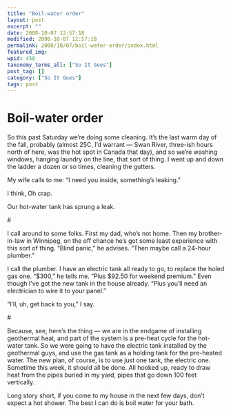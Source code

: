 ```yaml
---
title: "Boil-water order"
layout: post
excerpt: ""
date: 2008-10-07 12:57:18
modified: 2008-10-07 12:57:18
permalink: 2008/10/07/boil-water-order/index.html
featured_img: 
wpid: 458
taxonomy_terms_all: ["So It Goes"]
post_tag: []
category: ["So It Goes"]
tags: post
---
```


# Boil-water order

So this past Saturday we’re doing some cleaning. It’s the last warm day of the fall, probably (almost 25C, I’d warrant — Swan River, three-ish hours north of here, was the hot spot in Canada that day), and so we’re washing windows, hanging laundry on the line, that sort of thing. I went up and down the ladder a dozen or so times, cleaning the gutters.

My wife calls to me: “I need you inside, something’s leaking.”

I think, Oh crap.

Our hot-water tank has sprung a leak.

\#

I call around to some folks. First my dad, who’s not home. Then my brother-in-law in Winnipeg, on the off chance he’s got some least experience with this sort of thing. “Blind panic,” he advises. “Then maybe call a 24-hour plumber.”

I call the plumber. I have an electric tank all ready to go, to replace the holed gas one. “$300,” he tells me. “Plus $92.50 for weekend premium.” Even though I’ve got the new tank in the house already. “Plus you’ll need an electrician to wire it to your panel.”

“I’ll, uh, get back to you,” I say.

\#

Because, see, here’s the thing — we are in the endgame of installing geothermal heat, and part of the system is a pre-heat cycle for the hot-water tank. So we were going to have the electric tank installed by the geothermal guys, and use the gas tank as a holding tank for the pre-heated water. The new plan, of course, is to use just one tank, the electric one. Sometime this week, it should all be done. All hooked up, ready to draw heat from the pipes buried in my yard, pipes that go down 100 feet vertically.

Long story short, if you come to my house in the next few days, don’t expect a hot shower. The best I can do is boil water for your bath.
